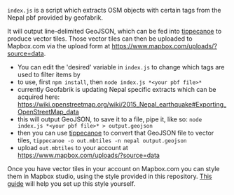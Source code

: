 `index.js` is a script which extracts OSM objects with certain tags from the Nepal pbf provided by geofabrik.

It will output line-delimited GeoJSON, which can be fed into [tippecanoe](https://github.com/mapbox/tippecanoe) to produce vector tiles. Those vector tiles can then be uploaded to Mapbox.com via the upload form at https://www.mapbox.com/uploads/?source=data.

- You can edit the 'desired' variable in `index.js` to change which tags are used to filter items by
- to use, first `npm install`, then `node index.js *<your pbf file>*`
- currently Geofabrik is updating Nepal specific extracts which can be acquired here: https://wiki.openstreetmap.org/wiki/2015_Nepal_earthquake#Exporting_OpenStreetMap_data
- this will output GeoJSON, to save it to a file, pipe it, like so: `node index.js *<your pbf file>* > output.geojson`
- then you can use [tippecanoe](https://github.com/mapbox/tippecanoe) to convert that GeoJSON file to vector tiles, `tippecanoe -o out.mbtiles -n nepal output.geojson`
- upload `out.mbtiles` to your account at https://www.mapbox.com/uploads/?source=data

Once you have vector tiles in your account on Mapbox.com you can style them in Mapbox studio, using the style provided in this repository. [This guide](https://www.mapbox.com/help/github-style/) will help you set up this style yourself.

